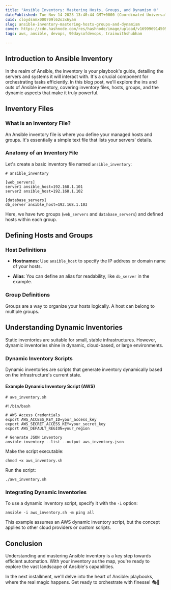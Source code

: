 ```yaml
---
title: "Ansible Inventory: Mastering Hosts, Groups, and Dynamism 🌐"
datePublished: Tue Nov 14 2023 13:40:44 GMT+0000 (Coordinated Universal Time)
cuid: cloydsnmx000709l62o3x6yam
slug: ansible-inventory-mastering-hosts-groups-and-dynamism
cover: https://cdn.hashnode.com/res/hashnode/image/upload/v1699969145053/2549b0c1-1c73-444c-9fd8-6f7bc12bab0c.gif
tags: aws, ansible, devops, 90daysofdevops, trainwithshubham

---
```


## Introduction to Ansible Inventory

In the realm of Ansible, the inventory is your playbook's guide, detailing the servers and systems it will interact with. It's a crucial component for orchestrating tasks efficiently. In this blog post, we'll explore the ins and outs of Ansible inventory, covering inventory files, hosts, groups, and the dynamic aspects that make it truly powerful.

## Inventory Files

### What is an Inventory File?

An Ansible inventory file is where you define your managed hosts and groups. It's essentially a simple text file that lists your servers' details.

### Anatomy of an Inventory File

Let's create a basic inventory file named `ansible_inventory`:

```plaintext
# ansible_inventory

[web_servers]
server1 ansible_host=192.168.1.101
server2 ansible_host=192.168.1.102

[database_servers]
db_server ansible_host=192.168.1.103
```

Here, we have two groups (`web_servers` and `database_servers`) and defined hosts within each group.

## Defining Hosts and Groups

### Host Definitions

* **Hostnames**: Use `ansible_host` to specify the IP address or domain name of your hosts.
    
* **Alias**: You can define an alias for readability, like `db_server` in the example.
    

### Group Definitions

Groups are a way to organize your hosts logically. A host can belong to multiple groups.

## Understanding Dynamic Inventories

Static inventories are suitable for small, stable infrastructures. However, dynamic inventories shine in dynamic, cloud-based, or large environments.

### Dynamic Inventory Scripts

Dynamic inventories are scripts that generate inventory dynamically based on the infrastructure's current state.

#### Example Dynamic Inventory Script (AWS)

```plaintext
# aws_inventory.sh

#!/bin/bash

# AWS Access Credentials
export AWS_ACCESS_KEY_ID=your_access_key
export AWS_SECRET_ACCESS_KEY=your_secret_key
export AWS_DEFAULT_REGION=your_region

# Generate JSON inventory
ansible-inventory --list --output aws_inventory.json
```

Make the script executable:

```plaintext
chmod +x aws_inventory.sh
```

Run the script:

```plaintext
./aws_inventory.sh
```

### Integrating Dynamic Inventories

To use a dynamic inventory script, specify it with the `-i` option:

```plaintext
ansible -i aws_inventory.sh -m ping all
```

This example assumes an AWS dynamic inventory script, but the concept applies to other cloud providers or custom scripts.

## Conclusion

Understanding and mastering Ansible inventory is a key step towards efficient automation. With your inventory as the map, you're ready to explore the vast landscape of Ansible's capabilities.

In the next installment, we'll delve into the heart of Ansible: playbooks, where the real magic happens. Get ready to orchestrate with finesse! 🎭🚀